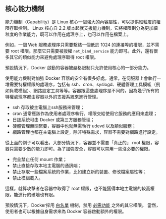 ## 核心能力機制

能力機制（Capability）是 Linux 核心一個強大的內容屬性，可以提供細粒度的權限存取控制。
Linux 核心自 2.2 版本起就支援能力機制，它將權限劃分為更加細粒度的作業能力，既可以作用在處理序上，也可以作用在檔案上。

例如，一個 Web 服務處理序只需要繫結一個低於 1024 的連接埠的權限，並不需要 root 權限。那麼它只需要被授權 `net_bind_service` 能力即可。此外，還有很多其它的類似能力來避免處理序取得 root 權限。

 預設情況下，Docker 啟動的容器被嚴格限制只允許使用核心的一部分能力。

使用能力機制對加強 Docker 容器的安全有很多好處。通常，在伺服器上會執行一堆需要特權權限的處理序，包括有 ssh、cron、syslogd、硬體管理工具模組（例如負載模組）、網路設定工具等等。容器跟這些處理序是不同的，因為幾乎所有的特權處理序都由容器以外的支援系統來進行管理。
* ssh 存取被主電腦上ssh服務來管理；
* cron 通常應該作為使用者處理序執行，權限交給使用它服務的應用來處理；
* 日誌系統可由 Docker 或第三方服務管理；
* 硬體管理無關緊要，容器中也就無需執行 udevd 以及類似服務；
* 網路管理也都在主電腦上設定，除非特殊需求，容器不需要對網路進行設定。

從上面的例子可以看出，大部分情況下，容器並不需要「真正的」 root 權限，容器只需要少數的能力即可。為了加強安全，容器可以禁用一些沒必要的權限。
* 完全禁止任何 mount 作業；
* 禁止直接存取本地主電腦的通訊端；
* 禁止存取一些檔案系統的作業，比如建立新的裝置、修改檔案屬性等；
* 禁止模組載入。

這樣，就算攻擊者在容器中取得了 root 權限，也不能獲得本地主電腦的較高權限，能進行的破壞也有限。

 預設情況下，Docker採用 [白名單](https://github.com/docker/docker/blob/master/daemon/execdriver/native/template/default_template.go) 機制，禁用 [必需功能](https://github.com/docker/docker/blob/master/daemon/execdriver/native/template/default_template.go) 之外的其它權限。
當然，使用者也可以根據自身需求來為 Docker 容器啟動額外的權限。
